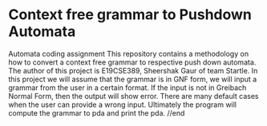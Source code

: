 # Context free grammar to Pushdown Automata
Automata coding assignment
This repository contains a methodology on how to convert a context free grammar to respective push down automata.
The author of this project is E19CSE389, Sheershak Gaur of team Startle.
In this project we will assume that the grammar is in GNF form, we will input a grammar from the user in a certain format.
If the input is not in Greibach Normal Form, then the output will show error. There are many default cases when the user can provide a wrong input. 
Ultimately the program will compute the grammar to pda and print the pda.
//end
